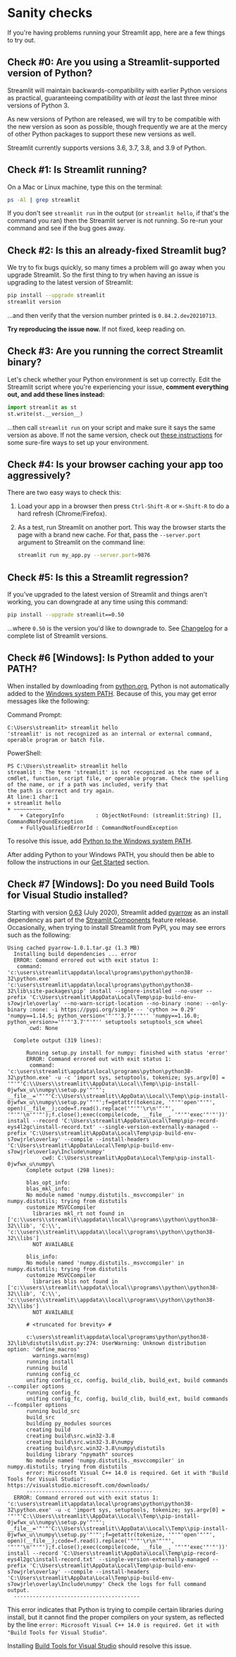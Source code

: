 # Sanity checks

If you're having problems running your Streamlit app, here are a few things to try out.

## Check #0: Are you using a Streamlit-supported version of Python?

Streamlit will maintain backwards-compatibility with earlier Python versions as practical,
guaranteeing compatibility with _at least_ the last three minor versions of Python 3.

As new versions of Python are released, we will try to be compatible with the new version as soon
as possible, though frequently we are at the mercy of other Python packages to support these new versions as well.

Streamlit currently supports versions 3.6, 3.7, 3.8, and 3.9 of Python.

## Check #1: Is Streamlit running?

On a Mac or Linux machine, type this on the terminal:

```bash
ps -Al | grep streamlit
```

If you don't see `streamlit run` in the output (or `streamlit hello`, if that's
the command you ran) then the Streamlit server is not running. So re-run your command and see if the bug goes away.

## Check #2: Is this an already-fixed Streamlit bug?

We try to fix bugs quickly, so many times a problem will go away when you
upgrade Streamlit. So the first thing to try when having an issue is upgrading
to the latest version of Streamlit:

```bash
pip install --upgrade streamlit
streamlit version
```

...and then verify that the version number printed is `0.84.2.dev20210713`.

**Try reproducing the issue now.** If not fixed, keep reading on.

## Check #3: Are you running the correct Streamlit binary?

Let's check whether your Python environment is set up correctly. Edit the
Streamlit script where you're experiencing your issue, **comment everything
out, and add these lines instead:**

```python
import streamlit as st
st.write(st.__version__)
```

...then call `streamlit run` on your script and make sure it says the same
version as above. If not the same version, check out [these
instructions](clean-install.md) for some sure-fire ways to set up your
environment.

## Check #4: Is your browser caching your app too aggressively?

There are two easy ways to check this:

1. Load your app in a browser then press `Ctrl-Shift-R` or `⌘-Shift-R` to do a
   hard refresh (Chrome/Firefox).

2. As a test, run Streamlit on another port. This way the browser starts the
   page with a brand new cache. For that, pass the `--server.port`
   argument to Streamlit on the command line:

   ```bash
   streamlit run my_app.py --server.port=9876
   ```

## Check #5: Is this a Streamlit regression?

If you've upgraded to the latest version of Streamlit and things aren't
working, you can downgrade at any time using this command:

```bash
pip install --upgrade streamlit==0.50
```

...where `0.50` is the version you'd like to downgrade to. See
[Changelog](../changelog.md) for a complete list of Streamlit versions.

## Check #6 [Windows]: Is Python added to your PATH?

When installed by downloading from [python.org](https://www.python.org/downloads/), Python is
not automatically added to the [Windows system PATH](https://www.howtogeek.com/118594/how-to-edit-your-system-path-for-easy-command-line-access). Because of this, you may get error messages
like the following:

Command Prompt:

```shell
C:\Users\streamlit> streamlit hello
'streamlit' is not recognized as an internal or external command,
operable program or batch file.
```

PowerShell:

```shell
PS C:\Users\streamlit> streamlit hello
streamlit : The term 'streamlit' is not recognized as the name of a cmdlet, function, script file, or operable program. Check the spelling of the name, or if a path was included, verify that
the path is correct and try again.
At line:1 char:1
+ streamlit hello
+ ~~~~~~~~~
    + CategoryInfo          : ObjectNotFound: (streamlit:String) [], CommandNotFoundException
    + FullyQualifiedErrorId : CommandNotFoundException
```

To resolve this issue, add [Python to the Windows system PATH](https://datatofish.com/add-python-to-windows-path/).

After adding Python to your Windows PATH, you should then be able to follow the instructions in our [Get Started](../getting_started.html#install-streamlit) section.

## Check #7 [Windows]: Do you need Build Tools for Visual Studio installed?

Starting with version [0.63](http://localhost:8000/changelog.html#version-0-63-0) (July 2020), Streamlit added [pyarrow](https://arrow.apache.org/docs/python/) as an install dependency
as part of the [Streamlit Components](http://localhost:8000/streamlit_components.html) feature release. Occasionally, when trying to install Streamlit from
PyPI, you may see errors such as the following:

```shell
Using cached pyarrow-1.0.1.tar.gz (1.3 MB)
  Installing build dependencies ... error
  ERROR: Command errored out with exit status 1:
   command: 'c:\users\streamlit\appdata\local\programs\python\python38-32\python.exe' 'c:\users\streamlit\appdata\local\programs\python\python38-32\lib\site-packages\pip' install --ignore-installed --no-user --prefix 'C:\Users\streamlit\AppData\Local\Temp\pip-build-env-s7owjrle\overlay' --no-warn-script-location --no-binary :none: --only-binary :none: -i https://pypi.org/simple -- 'cython >= 0.29' 'numpy==1.14.5; python_version<'"'"'3.7'"'"'' 'numpy==1.16.0; python_version>='"'"'3.7'"'"'' setuptools setuptools_scm wheel
       cwd: None

  Complete output (319 lines):

      Running setup.py install for numpy: finished with status 'error'
      ERROR: Command errored out with exit status 1:
       command: 'c:\users\streamlit\appdata\local\programs\python\python38-32\python.exe' -u -c 'import sys, setuptools, tokenize; sys.argv[0] = '"'"'C:\\Users\\streamlit\\AppData\\Local\\Temp\\pip-install-0jwfwx_u\\numpy\\setup.py'"'"'; __file__='"'"'C:\\Users\\streamlit\\AppData\\Local\\Temp\\pip-install-0jwfwx_u\\numpy\\setup.py'"'"';f=getattr(tokenize, '"'"'open'"'"', open)(__file__);code=f.read().replace('"'"'\r\n'"'"', '"'"'\n'"'"');f.close();exec(compile(code, __file__, '"'"'exec'"'"'))' install --record 'C:\Users\streamlit\AppData\Local\Temp\pip-record-eys4l2gc\install-record.txt' --single-version-externally-managed --prefix 'C:\Users\streamlit\AppData\Local\Temp\pip-build-env-s7owjrle\overlay' --compile --install-headers 'C:\Users\streamlit\AppData\Local\Temp\pip-build-env-s7owjrle\overlay\Include\numpy'
           cwd: C:\Users\streamlit\AppData\Local\Temp\pip-install-0jwfwx_u\numpy\
      Complete output (298 lines):

      blas_opt_info:
      blas_mkl_info:
      No module named 'numpy.distutils._msvccompiler' in numpy.distutils; trying from distutils
      customize MSVCCompiler
        libraries mkl_rt not found in ['c:\\users\\streamlit\\appdata\\local\\programs\\python\\python38-32\\lib', 'C:\\', 'c:\\users\\streamlit\\appdata\\local\\programs\\python\\python38-32\\libs']
        NOT AVAILABLE

      blis_info:
      No module named 'numpy.distutils._msvccompiler' in numpy.distutils; trying from distutils
      customize MSVCCompiler
        libraries blis not found in ['c:\\users\\streamlit\\appdata\\local\\programs\\python\\python38-32\\lib', 'C:\\', 'c:\\users\\streamlit\\appdata\\local\\programs\\python\\python38-32\\libs']
        NOT AVAILABLE

      # <truncated for brevity> #

      c:\users\streamlit\appdata\local\programs\python\python38-32\lib\distutils\dist.py:274: UserWarning: Unknown distribution option: 'define_macros'
        warnings.warn(msg)
      running install
      running build
      running config_cc
      unifing config_cc, config, build_clib, build_ext, build commands --compiler options
      running config_fc
      unifing config_fc, config, build_clib, build_ext, build commands --fcompiler options
      running build_src
      build_src
      building py_modules sources
      creating build
      creating build\src.win32-3.8
      creating build\src.win32-3.8\numpy
      creating build\src.win32-3.8\numpy\distutils
      building library "npymath" sources
      No module named 'numpy.distutils._msvccompiler' in numpy.distutils; trying from distutils
      error: Microsoft Visual C++ 14.0 is required. Get it with "Build Tools for Visual Studio": https://visualstudio.microsoft.com/downloads/
      ----------------------------------------
  ERROR: Command errored out with exit status 1: 'c:\users\streamlit\appdata\local\programs\python\python38-32\python.exe' -u -c 'import sys, setuptools, tokenize; sys.argv[0] = '"'"'C:\\Users\\streamlit\\AppData\\Local\\Temp\\pip-install-0jwfwx_u\\numpy\\setup.py'"'"'; __file__='"'"'C:\\Users\\streamlit\\AppData\\Local\\Temp\\pip-install-0jwfwx_u\\numpy\\setup.py'"'"';f=getattr(tokenize, '"'"'open'"'"', open)(__file__);code=f.read().replace('"'"'\r\n'"'"', '"'"'\n'"'"');f.close();exec(compile(code, __file__, '"'"'exec'"'"'))' install --record 'C:\Users\streamlit\AppData\Local\Temp\pip-record-eys4l2gc\install-record.txt' --single-version-externally-managed --prefix 'C:\Users\streamlit\AppData\Local\Temp\pip-build-env-s7owjrle\overlay' --compile --install-headers 'C:\Users\streamlit\AppData\Local\Temp\pip-build-env-s7owjrle\overlay\Include\numpy' Check the logs for full command output.
  ----------------------------------------
```

This error indicates that Python is trying to compile certain libraries during install, but it cannot find the proper compilers on your system,
as reflected by the line `error: Microsoft Visual C++ 14.0 is required. Get it with "Build Tools for Visual Studio"`.

Installing [Build Tools for Visual Studio](https://visualstudio.microsoft.com/downloads/) should resolve this issue.
